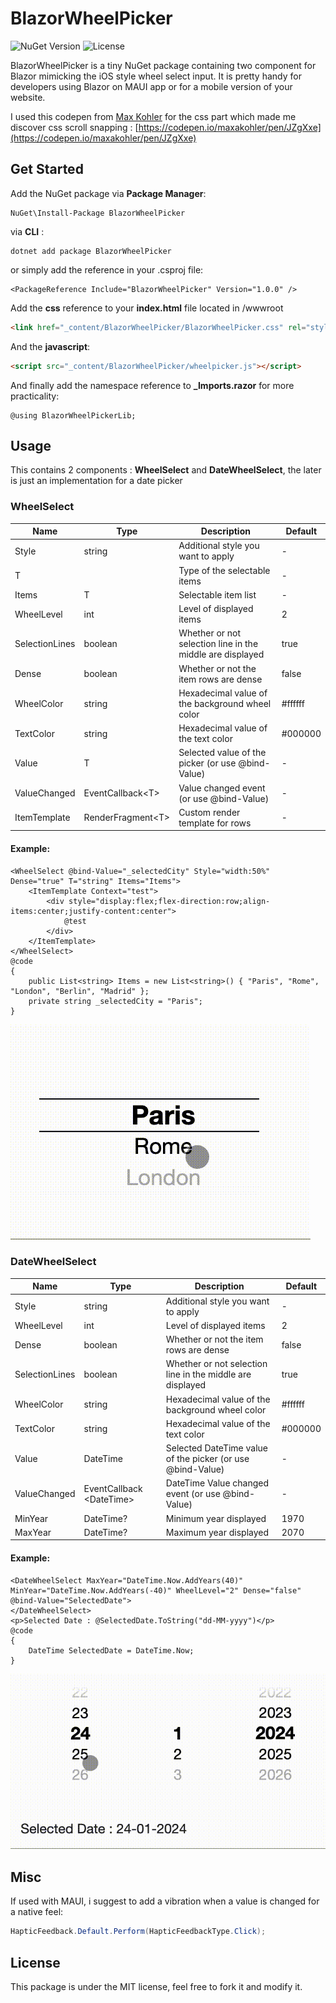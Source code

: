 # BlazorWheelPicker
![NuGet Version](https://img.shields.io/nuget/v/BlazorWheelPicker)
![License](https://img.shields.io/badge/license-MIT-green)

BlazorWheelPicker is a tiny NuGet package containing two component for Blazor mimicking the iOS style wheel select input. It is pretty handy for developers using Blazor on MAUI app or for a mobile version of your website.

I used this codepen from [Max Kohler](https://codepen.io/maxakohler) for the css part  which made me discover css scroll snapping : [https://codepen.io/maxakohler/pen/JZgXxe](https://codepen.io/maxakohler/pen/JZgXxe)


## Get Started

Add the NuGet package via **Package Manager**:

```
NuGet\Install-Package BlazorWheelPicker 
```

via **CLI** : 

```
dotnet add package BlazorWheelPicker
```

or simply add the reference in your .csproj file:

```
<PackageReference Include="BlazorWheelPicker" Version="1.0.0" />
```

Add the **css** reference to your **index.html** file located in /wwwroot

```html
<link href="_content/BlazorWheelPicker/BlazorWheelPicker.css" rel="stylesheet" />
```

And the **javascript**:

```html
<script src="_content/BlazorWheelPicker/wheelpicker.js"></script>
```

And finally add the namespace reference to **_Imports.razor** for more practicality:

```razor
@using BlazorWheelPickerLib;
```

## Usage

This contains 2 components : **WheelSelect** and **DateWheelSelect**, the later is just an implementation for a date picker

### WheelSelect

|Name| Type | Description  | Default|
|---|---|---|---|
| Style |  string |  Additional style you want to apply | - |
| T |   |  Type of the selectable items | - |
| Items  |  T | Selectable item list  | - |
| WheelLevel  | int  |  Level of displayed items | 2 |
| SelectionLines  | boolean  |  Whether or not selection line in the middle are displayed| true |
| Dense  | boolean  |  Whether or not the item rows are dense| false |
| WheelColor  | string  |  Hexadecimal value of the background wheel color| #ffffff |
| TextColor  | string  |  Hexadecimal value of the text color| #000000 |
| Value  | T  |  Selected value of the picker (or use @bind-Value)| -|
| ValueChanged  |  EventCallback\<T>  |  Value changed event (or use @bind-Value)| - |
| ItemTemplate  |  RenderFragment\<T>  |  Custom render template for rows| - |

#### Example:
```razor
<WheelSelect @bind-Value="_selectedCity" Style="width:50%" Dense="true" T="string" Items="Items">
    <ItemTemplate Context="test">
        <div style="display:flex;flex-direction:row;align-items:center;justify-content:center">
            @test
        </div>
    </ItemTemplate>
</WheelSelect>
@code
{
    public List<string> Items = new List<string>() { "Paris", "Rome", "London", "Berlin", "Madrid" };
    private string _selectedCity = "Paris";
}
```

![Example of wheel select](https://github.com/johnbelot/BlazorWheelInput/blob/main/SimpleWheel.gif)

### DateWheelSelect

|Name| Type | Description  | Default|
|---|---|---|---|
| Style |  string |  Additional style you want to apply | - |
| WheelLevel  | int  |  Level of displayed items | 2 |
| Dense  | boolean  |  Whether or not the item rows are dense| false |
| SelectionLines  | boolean  |  Whether or not selection line in the middle are displayed| true |
| WheelColor  | string  |  Hexadecimal value of the background wheel color| #ffffff |
| TextColor  | string  |  Hexadecimal value of the text color| #000000 |
| Value  | DateTime  |  Selected DateTime value of the picker (or use @bind-Value)| -|
| ValueChanged  |  EventCallback \<DateTime>  |  DateTime Value changed event (or use @bind-Value)| - |
| MinYear  |  DateTime?  |  Minimum year displayed| 1970 |
| MaxYear  |  DateTime?  |  Maximum year displayed| 2070 |

#### Example:
```razor
<DateWheelSelect MaxYear="DateTime.Now.AddYears(40)" MinYear="DateTime.Now.AddYears(-40)" WheelLevel="2" Dense="false" @bind-Value="SelectedDate">
</DateWheelSelect>
<p>Selected Date : @SelectedDate.ToString("dd-MM-yyyy")</p>
@code
{
    DateTime SelectedDate = DateTime.Now;
}
```

![Example of date wheel select](https://github.com/johnbelot/BlazorWheelInput/blob/main/DateWheel.gif)


## Misc

If used with MAUI, i suggest to add a vibration when a value is changed for a native feel:

```cs
HapticFeedback.Default.Perform(HapticFeedbackType.Click);
```

## License

This package is under the MIT license, feel free to fork it and modify it.
